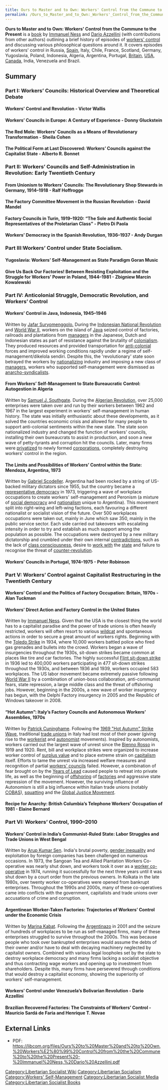 ```yaml
---
title: Ours to Master and to Own: Workers' Control from the Commune to the Present
permalink: /Ours_to_Master_and_to_Own:_Workers'_Control_from_the_Commune_to_the_Present/
---
```


**Ours to Master and to Own: Workers' Control from the Commune to the
Present** is a [book](List_of_Libertarian_Socialist_Media "wikilink") by
[Immanuel Ness](Immanuel_Ness "wikilink") and [Dario
Azzellini](Dario_Azzellini "wikilink") (with contributions from other
authors) outlining a brief history of episodes of [workers'
control](Workers'_Self-Management "wikilink") and discussing various
philosophical questions around it. It covers episodes of workers'
control in Russia, [Spain](Spain "wikilink"), Italy, Chile, France,
Scotland, Germany, Yugoslavia, Poland, Indonesia, Algeria, Argentina,
Portugal, [Britain](United_Kingdom "wikilink"),
[USA](United_States_of_America "wikilink"), [Canada](Canada "wikilink"),
India, Venezuela and Brazil.

## Summary

### Part I: Workers’ Councils: Historical Overview and Theoretical Debate

#### Workers’ Control and Revolution - Victor Wallis

#### Workers’ Councils in Europe: A Century of Experience - Donny Gluckstein

#### The Red Mole: Workers’ Councils as a Means of Revolutionary Transformation - Sheila Cohen

#### The Political Form at Last Discovered: Workers’ Councils against the Capitalist State - Alberto R. Bonnet

### Part II: Workers’ Councils and Self-Administration in Revolution: Early Twentieth Century

#### From Unionism to Workers’ Councils: The Revolutionary Shop Stewards in Germany, 1914–1918 - Ralf Hoffrogge

#### The Factory Committee Movement in the Russian Revolution - David Mandel

#### Factory Councils in Turin, 1919–1920: “The Sole and Authentic Social Representatives of the Proletarian Class” - Pietro Di Paola

#### Workers’ Democracy in the Spanish Revolution, 1936–1937 - Andy Durgan

### Part III:Workers’ Control under State Socialism.

#### Yugoslavia: Workers’ Self-Management as State Paradigm Goran Music

#### Give Us Back Our Factories! Between Resisting Exploitation and the Struggle for Workers’ Power in Poland, 1944–1981 - Zbigniew Marcin Kowalewski

### Part IV: Anticolonial Struggle, Democratic Revolution, and Workers’ Control

#### Workers’ Control in Java, Indonesia, 1945–1946

Written by [Jafar Suryomenggolo.](Jafar_Suryomenggolo "wikilink") During
the [Indonesian National
Revolution](Indonesian_National_Revolution#Workers'_Self-Management "wikilink")
and [World War II](World_War_II "wikilink"), workers on the island of
[Java](Republic_of_Indonesia "wikilink") seized control of factories,
railroads and plantations from [managers](Boss "wikilink") in the
Japanese, Dutch and Indonesian states as part of resistance against the
brutality of [colonialism](colonialism "wikilink"). They produced
resources and provided transportation for
[anti-colonial](Anti-Colonialism "wikilink") forces and improved working
conditions rapidly under a regime of self-management/dikelola sendiri.
Despite this, the 'revolutionary' state soon betrayed the workers by
[nationalizing](Nationalization "wikilink") industry and imposing a new
class of [managers](Boss "wikilink"), workers who supported
self-management were dismissed as
[anarcho-syndicalists](Anarcho-Syndicalism "wikilink").

#### From Workers’ Self-Management to State Bureaucratic Control: Autogestion in Algeria

Written by [Samuel J. Southgate](Samuel_J._Southgate "wikilink"). During
the [Algerian Revolution](Algerian_Revolution "wikilink"), over 25,000
enterprises were taken over and run by their workers between 1962 and
1967 in the largest experiment in workers' self-management in human
history. The state was initially enthusiastic about these developments,
as it solved the countries economic crisis and allowed for many people
to support anti-colonial sentiments within the new state. The state soon
nationalized industry and changed the function of workers' councils,
installing their own bureaucrats to assist in production, and soon a new
wave of petty-tyrants and corruption hit the councils. Later, many firms
were [privatized](Privatization "wikilink") to newly formed
[corporations](Corporation "wikilink"), completely destroying workers'
control in the region.

#### The Limits and Possibilities of Workers’ Control within the State: Mendoza, Argentina, 1973

Written by [Gabriel Scodeller](Gabriel_Scodeller "wikilink"). Argentina
had been rocked by a string of US-backed military dictators since 1955,
but the country became a [representative
democracy](Representative_Democracy "wikilink") in 1973, triggering a
wave of workplace occupations to create workers' self-management and
Peronism (a mixture of [social democracy](Social_Democracy "wikilink")
and [nationalism](nationalism "wikilink") unique to Argentina). This
movement split into right-wing and left-wing factions, each favouring a
different nationalist or socialist vision of the future. Over 500
workplaces occupations were taken out, mainly in June which saw 350,
mainly in the public service sector. Each side carried out takeovers
with escalating intensity in order to try and establish as much support
among the population as possible. The occupations were destroyed by a
new military dictatorship and crumbled under their own internal
[contradictions](Contradiction_(Sociology) "wikilink"), such as the lack
of [class consciousness](Class_Consciousness "wikilink"), desire to
[work with](Reformism "wikilink") the [state](State_(Polity) "wikilink")
and failure to recognise the threat of
[counter-revolution](Counter-Revolution "wikilink").

#### Workers’ Councils in Portugal, 1974–1975 - Peter Robinson

### Part V: Workers’ Control against Capitalist Restructuring in the Twentieth Century

#### Workers’ Control and the Politics of Factory Occupation: Britain, 1970s - Alan Tuckman

#### Workers’ Direct Action and Factory Control in the United States

Written by [Immanuel Ness](Immanuel_Ness "wikilink"). Given that the USA
is the closest thing the world has to a capitalist paradise and the
power of trade unions is often heavily restricted, workers will often
resort to various [wildcat](Wildcat_Strike "wikilink") and spontaneous
actions in order to secure a great amount of workers rights. Beginning
with the [Toledo Strike](1934_Toledo_Strike "wikilink") in 1934, where
10,000 workers battled police who fired gas grenades and bullets into
the crowd. Workers began a wave of insurgencies throughout the 1930s,
sit-down strikes became common at places like tire and car factories.
The highly successful [Flint sit-down
strike](1936_Flint_Sit-Down_Strike "wikilink") in 1936 led to 400,000
workers participating in 477 sit-down strikes throughout the 1930s, and
between 1936 and 1939, workers occupied 583 workplaces. The US labor
movement became extremely passive following [World War
II](World_War_II "wikilink") by a combination of union-boss
collaboration, anti-communist fears, state repression, a large middle
class and the threat of offshoring jobs. However, beginning in the
2000s, a new wave of worker insurgency has begun, with the Delphi
Factory insurgency in 2005 and the Republic of Windows takeover in 2008.

#### “Hot Autumn”: Italy’s Factory Councils and Autonomous Workers’ Assemblies, 1970s

Written by [Patrick Cuninghame](Patrick_Cuninghame "wikilink").
Following the [1969 "Hot Autumn" Strike
Wave](1969_Italian_Hot_Autumn "wikilink"), traditional [trade
unions](Trade_Union "wikilink") in Italy had lost most of their power
(giving rise to the [workerist](Workerism "wikilink") and
[autonomist](Autonomism "wikilink") movements). Inspired by autonomists,
workers carried out the largest wave of unrest since the [Bienno
Rosso](Bienno_Rosso "wikilink") in 1919 and 1920. Rent, bill and
workplace strikes were organized to increase worker control of [surplus
value](Surplus_Value "wikilink") and to place extreme strain on
[capitalism](capitalism "wikilink") itself. Efforts to tame the unrest
via increased welfare measures and recognition of partial [workers'
councils](Workers'_Council "wikilink") failed. However, a combination of
fear brought on by the [Years of Lead](Years_of_Lead_(Italy) "wikilink")
caused people to retreat into private life, as well as the beginning of
[offshoring](offshoring "wikilink") of [factories](Factory "wikilink")
and aggressive state repression of the movement. However, the surviving
influence of Autonomism is still a big influence within Italian trade
unions (notably [COBAS](COBAS "wikilink")),
[squatting](squatting "wikilink") and the [Global Justice
Movement](Global_Justice_Movement "wikilink").

#### Recipe for Anarchy: British Columbia’s Telephone Workers’ Occupation of 1981 - Elaine Bernard

### Part VI: Workers’ Control, 1990–2010

#### Workers’ Control in India’s Communist-Ruled State: Labor Struggles and Trade Unions in West Bengal

Written by [Arup Kumar Sen](Arup_Kumar_Sen "wikilink"). India's brutal
poverty, [gender inequality](Patriarchy "wikilink") and exploitation by
foreign companies has been challenged on numerous occasions. In 1973,
the Sangoan Tea and Allied Plantation Workers Co-operative was nearly
shut down, and workers took it over as a [worker
co-operative](Worker_Co-operative "wikilink") in 1974, running it
successfully for the next three years until it was shut down by a court
order from the previous owners. In Kolkata in the late 1980s, over
twenty worker co-operatives were opened from bankrupt enterprises.
Throughout the 1990s and 2000s, many of these co-operatives came into
conflicts with the government, capitalists and trade unions over
accusations of crime and corruption.

#### Argentinean Worker-Taken Factories: Trajectories of Workers’ Control under the Economic Crisis

Written by [Marina Kabat](Marina_Kabat "wikilink"). Following the
[Argentinazo](Argentinazo "wikilink") in 2001 and the seizure of
hundreds of workplaces to be run as self-managed firms, many of these
enterprises struggled to survive throughout the 2000s. This was because
people who took over bankrupted enterprises would assume the debts of
their owner and/or have to deal with decaying machinery neglected by
capitalist owners. Combined with various legal loopholes set by the
state to destroy workplace democracy and many firms lacking a socialist
objective and thus contracting wage workers and opening up to investment
from shareholders. Despite this, many firms have persevered through
conditions that would destroy a capitalist economy, showing the
superiority of workers' self-management.

#### Workers’ Control under Venezuela’s Bolivarian Revolution - Dario Azzellini

#### Brazilian Recovered Factories: The Constraints of Workers’ Control - Maurício Sardá de Faria and Henrique T. Novae

## External Links

- PDF:
  <https://libcom.org/files/Ours%20to%20Master%20and%20to%20Own,%20Workers%E2%80%99%20Control%20from%20the%20Commune%20to%20the%20Present%20-%20Immanuel%20Ness,%20Dario%20Azzellini.pdf>

[Category:Libertarian Socialist
Wiki](Category:Libertarian_Socialist_Wiki "wikilink")
[Category:Libertarian
Socialism](Category:Libertarian_Socialism "wikilink") [Category:Workers'
Self-Management](Category:Workers'_Self-Management "wikilink")
[Category:Libertarian Socialist
Media](Category:Libertarian_Socialist_Media "wikilink")
[Category:Libertarian Socialist
Books](Category:Libertarian_Socialist_Books "wikilink")
